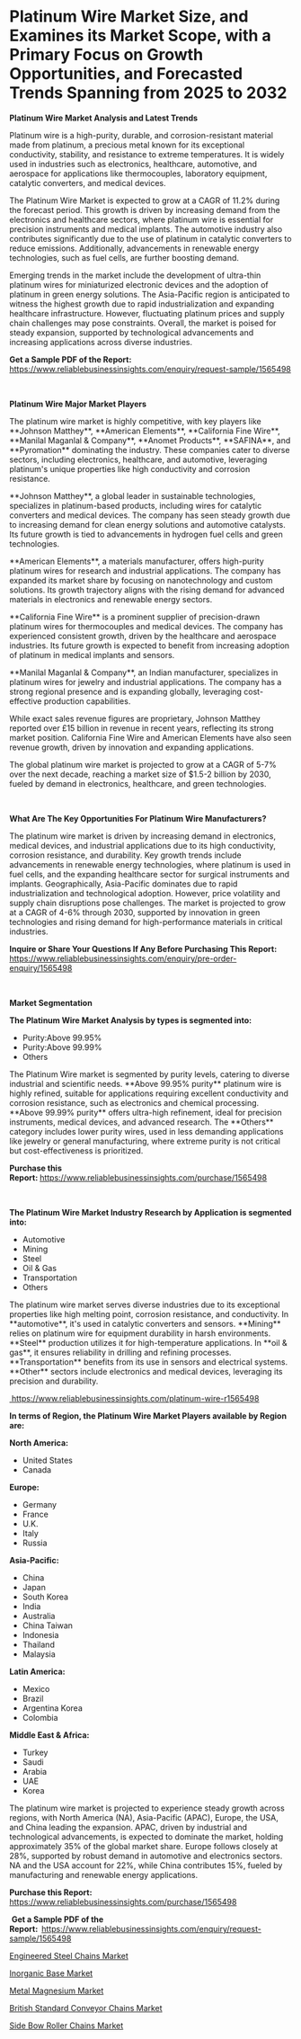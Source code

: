 <p><h1>Platinum Wire Market Size, and Examines its Market Scope, with a Primary Focus on Growth Opportunities, and Forecasted Trends Spanning from 2025 to 2032</h1></p><p><strong>Platinum Wire Market Analysis and Latest Trends</strong></p>
<p><p>Platinum wire is a high-purity, durable, and corrosion-resistant material made from platinum, a precious metal known for its exceptional conductivity, stability, and resistance to extreme temperatures. It is widely used in industries such as electronics, healthcare, automotive, and aerospace for applications like thermocouples, laboratory equipment, catalytic converters, and medical devices.</p><p>The Platinum Wire Market is expected to grow at a CAGR of 11.2% during the forecast period. This growth is driven by increasing demand from the electronics and healthcare sectors, where platinum wire is essential for precision instruments and medical implants. The automotive industry also contributes significantly due to the use of platinum in catalytic converters to reduce emissions. Additionally, advancements in renewable energy technologies, such as fuel cells, are further boosting demand.</p><p>Emerging trends in the market include the development of ultra-thin platinum wires for miniaturized electronic devices and the adoption of platinum in green energy solutions. The Asia-Pacific region is anticipated to witness the highest growth due to rapid industrialization and expanding healthcare infrastructure. However, fluctuating platinum prices and supply chain challenges may pose constraints. Overall, the market is poised for steady expansion, supported by technological advancements and increasing applications across diverse industries.</p></p>
<p><strong>Get a Sample PDF of the Report:&nbsp;</strong> <a href="https://www.reliablebusinessinsights.com/enquiry/request-sample/1565498?utm_campaign=1877&utm_medium=2&utm_source=Github&utm_content=ia&utm_term=25012025&utm_id=platinum-wire">https://www.reliablebusinessinsights.com/enquiry/request-sample/1565498</a></p>
<p>&nbsp;</p>
<p><strong>Platinum Wire Major Market Players</strong></p>
<p><p>The platinum wire market is highly competitive, with key players like **Johnson Matthey**, **American Elements**, **California Fine Wire**, **Manilal Maganlal & Company**, **Anomet Products**, **SAFINA**, and **Pyromation** dominating the industry. These companies cater to diverse sectors, including electronics, healthcare, and automotive, leveraging platinum's unique properties like high conductivity and corrosion resistance.</p><p>**Johnson Matthey**, a global leader in sustainable technologies, specializes in platinum-based products, including wires for catalytic converters and medical devices. The company has seen steady growth due to increasing demand for clean energy solutions and automotive catalysts. Its future growth is tied to advancements in hydrogen fuel cells and green technologies.</p><p>**American Elements**, a materials manufacturer, offers high-purity platinum wires for research and industrial applications. The company has expanded its market share by focusing on nanotechnology and custom solutions. Its growth trajectory aligns with the rising demand for advanced materials in electronics and renewable energy sectors.</p><p>**California Fine Wire** is a prominent supplier of precision-drawn platinum wires for thermocouples and medical devices. The company has experienced consistent growth, driven by the healthcare and aerospace industries. Its future growth is expected to benefit from increasing adoption of platinum in medical implants and sensors.</p><p>**Manilal Maganlal & Company**, an Indian manufacturer, specializes in platinum wires for jewelry and industrial applications. The company has a strong regional presence and is expanding globally, leveraging cost-effective production capabilities.</p><p>While exact sales revenue figures are proprietary, Johnson Matthey reported over £15 billion in revenue in recent years, reflecting its strong market position. California Fine Wire and American Elements have also seen revenue growth, driven by innovation and expanding applications.</p><p>The global platinum wire market is projected to grow at a CAGR of 5-7% over the next decade, reaching a market size of $1.5-2 billion by 2030, fueled by demand in electronics, healthcare, and green technologies.</p></p>
<p>&nbsp;</p>
<p><strong>What Are The Key Opportunities For Platinum Wire Manufacturers?</strong></p>
<p><p>The platinum wire market is driven by increasing demand in electronics, medical devices, and industrial applications due to its high conductivity, corrosion resistance, and durability. Key growth trends include advancements in renewable energy technologies, where platinum is used in fuel cells, and the expanding healthcare sector for surgical instruments and implants. Geographically, Asia-Pacific dominates due to rapid industrialization and technological adoption. However, price volatility and supply chain disruptions pose challenges. The market is projected to grow at a CAGR of 4-6% through 2030, supported by innovation in green technologies and rising demand for high-performance materials in critical industries.</p></p>
<p><strong>Inquire or Share Your Questions If Any Before Purchasing This Report:</strong> <a href="https://www.reliablebusinessinsights.com/enquiry/pre-order-enquiry/1565498?utm_campaign=1877&utm_medium=2&utm_source=Github&utm_content=ia&utm_term=25012025&utm_id=platinum-wire">https://www.reliablebusinessinsights.com/enquiry/pre-order-enquiry/1565498</a></p>
<p>&nbsp;</p>
<p><strong>Market Segmentation</strong></p>
<p><strong>The Platinum Wire Market Analysis by types is segmented into:</strong></p>
<p><ul><li>Purity:Above 99.95%</li><li>Purity:Above 99.99%</li><li>Others</li></ul></p>
<p><p>The Platinum Wire market is segmented by purity levels, catering to diverse industrial and scientific needs. **Above 99.95% purity** platinum wire is highly refined, suitable for applications requiring excellent conductivity and corrosion resistance, such as electronics and chemical processing. **Above 99.99% purity** offers ultra-high refinement, ideal for precision instruments, medical devices, and advanced research. The **Others** category includes lower purity wires, used in less demanding applications like jewelry or general manufacturing, where extreme purity is not critical but cost-effectiveness is prioritized.</p></p>
<p><strong>Purchase this Report:&nbsp;</strong><a href="https://www.reliablebusinessinsights.com/purchase/1565498?utm_campaign=1877&utm_medium=2&utm_source=Github&utm_content=ia&utm_term=25012025&utm_id=platinum-wire">https://www.reliablebusinessinsights.com/purchase/1565498</a></p>
<p>&nbsp;</p>
<p><strong>The Platinum Wire Market Industry Research by Application is segmented into:</strong></p>
<p><ul><li>Automotive</li><li>Mining</li><li>Steel</li><li>Oil & Gas</li><li>Transportation</li><li>Others</li></ul></p>
<p><p>The platinum wire market serves diverse industries due to its exceptional properties like high melting point, corrosion resistance, and conductivity. In **automotive**, it's used in catalytic converters and sensors. **Mining** relies on platinum wire for equipment durability in harsh environments. **Steel** production utilizes it for high-temperature applications. In **oil & gas**, it ensures reliability in drilling and refining processes. **Transportation** benefits from its use in sensors and electrical systems. **Other** sectors include electronics and medical devices, leveraging its precision and durability.</p></p>
<p><a href="https://www.reliablebusinessinsights.com/platinum-wire-r1565498?utm_campaign=1877&utm_medium=2&utm_source=Github&utm_content=ia&utm_term=25012025&utm_id=platinum-wire">&nbsp;https://www.reliablebusinessinsights.com/platinum-wire-r1565498</a></p>
<p><strong>In terms of Region, the Platinum Wire Market Players available by Region are:</strong></p>
<p>
    <p> <strong> North America: </strong>
        <ul>
            <li>United States</li>
            <li>Canada</li>
        </ul>
        </p> 
    <p> <strong> Europe: </strong>
        <ul>
            <li>Germany</li>
            <li>France</li>
            <li>U.K.</li>
            <li>Italy</li>
            <li>Russia</li>
        </ul>
        </p> 
    <p> <strong> Asia-Pacific: </strong>
        <ul>
            <li>China</li>
            <li>Japan</li>
            <li>South Korea</li>
            <li>India</li>
            <li>Australia</li>
            <li>China Taiwan</li>
            <li>Indonesia</li>
            <li>Thailand</li>
            <li>Malaysia</li>
        </ul>
        </p> 
    <p> <strong> Latin America: </strong>
        <ul>
            <li>Mexico</li>
            <li>Brazil</li>
            <li>Argentina Korea</li>
            <li>Colombia</li>
        </ul>
        </p> 
    <p> <strong> Middle East & Africa: </strong>
        <ul>
            <li>Turkey</li>
            <li>Saudi</li>
            <li>Arabia</li>
            <li>UAE</li>
            <li>Korea</li>
        </ul>
    </p>
    </p>
<p><p>The platinum wire market is projected to experience steady growth across regions, with North America (NA), Asia-Pacific (APAC), Europe, the USA, and China leading the expansion. APAC, driven by industrial and technological advancements, is expected to dominate the market, holding approximately 35% of the global market share. Europe follows closely at 28%, supported by robust demand in automotive and electronics sectors. NA and the USA account for 22%, while China contributes 15%, fueled by manufacturing and renewable energy applications.</p></p>
<p><strong>Purchase this Report: </strong><a href="https://www.reliablebusinessinsights.com/purchase/1565498?utm_campaign=1877&utm_medium=2&utm_source=Github&utm_content=ia&utm_term=25012025&utm_id=platinum-wire">https://www.reliablebusinessinsights.com/purchase/1565498</a></p>
<p>&nbsp;<strong>Get a Sample PDF of the Report:&nbsp;&nbsp;</strong><a href="https://www.reliablebusinessinsights.com/enquiry/request-sample/1565498?utm_campaign=1877&utm_medium=2&utm_source=Github&utm_content=ia&utm_term=25012025&utm_id=platinum-wire">https://www.reliablebusinessinsights.com/enquiry/request-sample/1565498</a></p>
<p><strong></strong></p>
<p><p><a href="https://www.linkedin.com/pulse/engineered-steel-chains-market-growth-key-factors-driving-expansion-zbppf?utm_campaign=1877&utm_medium=2&utm_source=Github&utm_content=ia&utm_term=25012025&utm_id=platinum-wire">Engineered Steel Chains Market</a></p><p><a href="https://github.com/mezokathleen834/Market-Research-Report-List-1/blob/main/inorganic-base-market.md?utm_campaign=1877&utm_medium=2&utm_source=Github&utm_content=ia&utm_term=25012025&utm_id=platinum-wire">Inorganic Base Market</a></p><p><a href="https://github.com/soufframalvina2001/Market-Research-Report-List-1/blob/main/metal-magnesium-market.md?utm_campaign=1877&utm_medium=2&utm_source=Github&utm_content=ia&utm_term=25012025&utm_id=platinum-wire">Metal Magnesium Market</a></p><p><a href="https://www.linkedin.com/pulse/projecting-growth-british-standard-conveyor-chainsmarket-btvpf?utm_campaign=1877&utm_medium=2&utm_source=Github&utm_content=ia&utm_term=25012025&utm_id=platinum-wire">British Standard Conveyor Chains Market</a></p><p><a href="https://www.linkedin.com/pulse/side-bow-roller-chains-market-report-anticipated-cagr-118-comprehensive-dqs0f?utm_campaign=1877&utm_medium=2&utm_source=Github&utm_content=ia&utm_term=25012025&utm_id=platinum-wire">Side Bow Roller Chains Market</a></p></p>